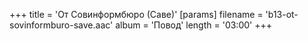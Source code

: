 +++
title = 'От Совинформбюро (Саве)'
[params]
  filename = 'b13-ot-sovinformburo-save.aac'
  album = 'Повод'
  length = '03:00'
+++
